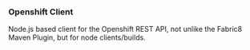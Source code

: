 ### Openshift Client

Node.js based client for the Openshift REST API, not unlike the Fabric8 Maven Plugin, but for node clients/builds.
